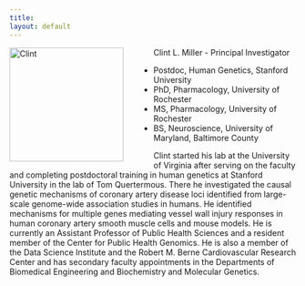 ```yaml
---
title: 
layout: default
---
```


<img align ="left" src="http://clintmil.github.io/millerlab/images/clintphoto.jpg" alt="Clint" width="200" height="200" style="padding-right:50px">

Clint L. Miller - Principal Investigator

- Postdoc, Human Genetics, Stanford University 
- PhD, Pharmacology, University of Rochester
- MS, Pharmacology, University of Rochester
- BS, Neuroscience, University of Maryland, Baltimore County 

Clint started his lab at the University of Virginia after serving on the faculty and completing postdoctoral training in human genetics at Stanford University in the lab of Tom Quertermous. There he investigated the causal genetic mechanisms of coronary artery disease loci identified from large-scale genome-wide association studies in humans. He identified mechanisms for multiple genes mediating vessel wall injury responses in human coronary artery smooth muscle cells and mouse models. He is currently an Assistant Professor of Public Health Sciences and a resident member of the Center for Public Health Genomics. He is also a member of the Data Science Institute and the Robert M. Berne Cardiovascular Research Center and has secondary faculty appointments in the Departments of Biomedical Engineering and Biochemistry and Molecular Genetics.

